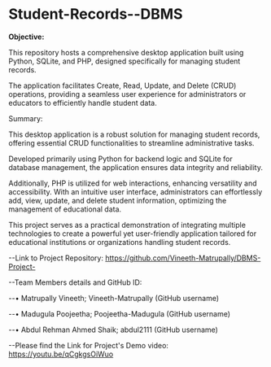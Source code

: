 # Student-Records--DBMS

**Objective:**

This repository hosts a comprehensive desktop application built using Python, SQLite, and PHP, designed specifically for managing student records. 

The application facilitates Create, Read, Update, and Delete (CRUD) operations, providing a seamless user experience for administrators or educators to efficiently handle student data.

Summary:

This desktop application is a robust solution for managing student records, offering essential CRUD functionalities to streamline administrative tasks. 

Developed primarily using Python for backend logic and SQLite for database management, the application ensures data integrity and reliability. 

Additionally, PHP is utilized for web interactions, enhancing versatility and accessibility. With an intuitive user interface, administrators can effortlessly add, view, update, and delete student information, optimizing the management of educational data. 

This project serves as a practical demonstration of integrating multiple technologies to create a powerful yet user-friendly application tailored for educational institutions or organizations handling student records.




--Link to Project Repository: https://github.com/Vineeth-Matrupally/DBMS-Project- 

--Team Members details and GitHub ID: 

--•	Matrupally Vineeth; Vineeth-Matrupally (GitHub username)

--•	Madugula Poojeetha; Poojeetha-Madugula (GitHub username)

--•	Abdul Rehman Ahmed Shaik; abdul2111 (GitHub username)

--Please find the Link for Project's Demo video: https://youtu.be/qCgkgsOiWuo
